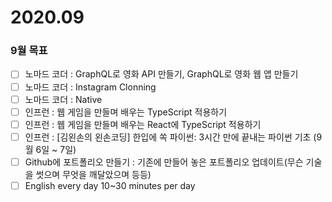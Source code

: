 # 2020.09
### 9월 목표
- [ ] 노마드 코더 : GraphQL로 영화 API 만들기, GraphQL로 영화 웹 앱 만들기
- [ ] 노마드 코더 : Instagram Clonning
- [ ] 노마드 코더 : Native
- [ ] 인프런 : 웹 게임을 만들며 배우는 TypeScript 적용하기
- [ ] 인프런 : 웹 게임을 만들며 배우는 React에 TypeScript 적용하기
- [ ] 인프런 : [김왼손의 왼손코딩] 한입에 쏙 파이썬: 3시간 만에 끝내는 파이썬 기초 (9월 6일 ~ 7일)
- [ ] Github에 포트폴리오 만들기 : 기존에 만들어 놓은 포트폴리오 업데이트(무슨 기술을 썻으며 무엇을 깨달았으며 등등)
- [ ] English every day 10~30 minutes per day
